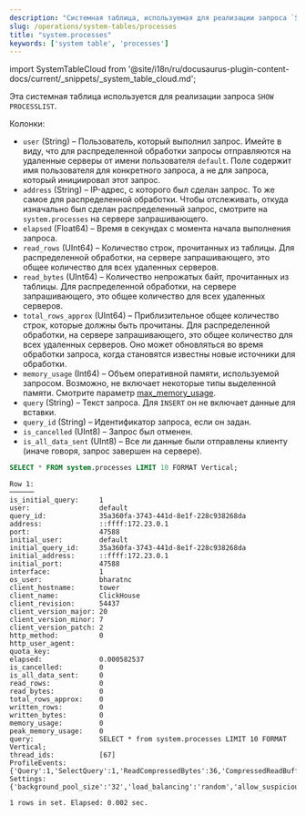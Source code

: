 ```yaml
---
description: "Системная таблица, используемая для реализации запроса `SHOW PROCESSLIST`."
slug: /operations/system-tables/processes
title: "system.processes"
keywords: ['system table', 'processes']
---
```

import SystemTableCloud from '@site/i18n/ru/docusaurus-plugin-content-docs/current/_snippets/_system_table_cloud.md';

<SystemTableCloud/>

Эта системная таблица используется для реализации запроса `SHOW PROCESSLIST`.

Колонки:

- `user` (String) – Пользователь, который выполнил запрос. Имейте в виду, что для распределенной обработки запросы отправляются на удаленные серверы от имени пользователя `default`. Поле содержит имя пользователя для конкретного запроса, а не для запроса, который инициировал этот запрос.
- `address` (String) – IP-адрес, с которого был сделан запрос. То же самое для распределенной обработки. Чтобы отслеживать, откуда изначально был сделан распределенный запрос, смотрите на `system.processes` на сервере запрашивающего.
- `elapsed` (Float64) – Время в секундах с момента начала выполнения запроса.
- `read_rows` (UInt64) – Количество строк, прочитанных из таблицы. Для распределенной обработки, на сервере запрашивающего, это общее количество для всех удаленных серверов.
- `read_bytes` (UInt64) – Количество непрожатых байт, прочитанных из таблицы. Для распределенной обработки, на сервере запрашивающего, это общее количество для всех удаленных серверов.
- `total_rows_approx` (UInt64) – Приблизительное общее количество строк, которые должны быть прочитаны. Для распределенной обработки, на сервере запрашивающего, это общее количество для всех удаленных серверов. Оно может обновляться во время обработки запроса, когда становятся известны новые источники для обработки.
- `memory_usage` (Int64) – Объем оперативной памяти, используемой запросом. Возможно, не включает некоторые типы выделенной памяти. Смотрите параметр [max_memory_usage](../../operations/settings/query-complexity.md#settings_max_memory_usage).
- `query` (String) – Текст запроса. Для `INSERT` он не включает данные для вставки.
- `query_id` (String) – Идентификатор запроса, если он задан.
- `is_cancelled` (UInt8) – Запрос был отменен.
- `is_all_data_sent` (UInt8) – Все ли данные были отправлены клиенту (иначе говоря, запрос завершен на сервере).

```sql
SELECT * FROM system.processes LIMIT 10 FORMAT Vertical;
```

```response
Row 1:
──────
is_initial_query:     1
user:                 default
query_id:             35a360fa-3743-441d-8e1f-228c938268da
address:              ::ffff:172.23.0.1
port:                 47588
initial_user:         default
initial_query_id:     35a360fa-3743-441d-8e1f-228c938268da
initial_address:      ::ffff:172.23.0.1
initial_port:         47588
interface:            1
os_user:              bharatnc
client_hostname:      tower
client_name:          ClickHouse
client_revision:      54437
client_version_major: 20
client_version_minor: 7
client_version_patch: 2
http_method:          0
http_user_agent:
quota_key:
elapsed:              0.000582537
is_cancelled:         0
is_all_data_sent:     0
read_rows:            0
read_bytes:           0
total_rows_approx:    0
written_rows:         0
written_bytes:        0
memory_usage:         0
peak_memory_usage:    0
query:                SELECT * from system.processes LIMIT 10 FORMAT Vertical;
thread_ids:           [67]
ProfileEvents:        {'Query':1,'SelectQuery':1,'ReadCompressedBytes':36,'CompressedReadBufferBlocks':1,'CompressedReadBufferBytes':10,'IOBufferAllocs':1,'IOBufferAllocBytes':89,'ContextLock':15,'RWLockAcquiredReadLocks':1}
Settings:             {'background_pool_size':'32','load_balancing':'random','allow_suspicious_low_cardinality_types':'1','distributed_aggregation_memory_efficient':'1','skip_unavailable_shards':'1','log_queries':'1','max_bytes_before_external_group_by':'20000000000','max_bytes_before_external_sort':'20000000000','allow_introspection_functions':'1'}

1 rows in set. Elapsed: 0.002 sec.
```
